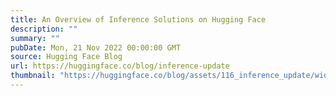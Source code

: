 ```yaml
---
title: An Overview of Inference Solutions on Hugging Face
description: ""
summary: ""
pubDate: Mon, 21 Nov 2022 00:00:00 GMT
source: Hugging Face Blog
url: https://huggingface.co/blog/inference-update
thumbnail: "https://huggingface.co/blog/assets/116_inference_update/widget.png"
---
```


